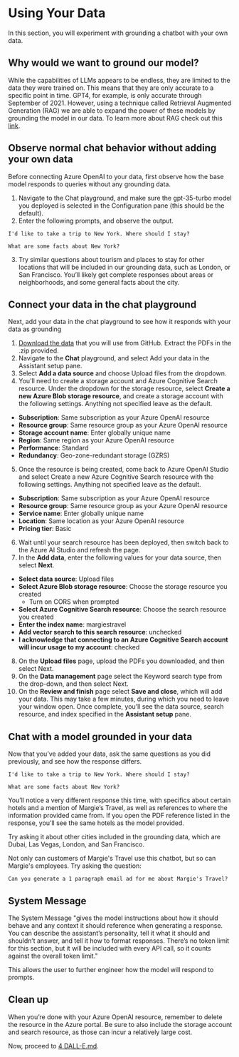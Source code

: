 # Using Your Data

In this section, you will experiment with  grounding a chatbot with your own data.

## Why would we want to ground our model?

While the capabilities of LLMs appears to be endless, they are limited to the data they were trained on. This means that they are only accurate to a specific point in time. GPT4, for example, is only accurate through September of 2021. However, using a technique called Retrieval Augmented Generation (RAG) we are able to expand the power of these models by grounding the model in our data. To learn more about RAG check out this [link](https://learn.microsoft.com/en-us/azure/machine-learning/concept-retrieval-augmented-generation?view=azureml-api-2).



## Observe normal chat behavior without adding your own data
Before connecting Azure OpenAI to your data, first observe how the base model responds to queries without any grounding data.

1. Navigate to the Chat playground, and make sure the gpt-35-turbo model you deployed is selected in the Configuration pane (this should be the default).
2. Enter the following prompts, and observe the output.

 ```I'd like to take a trip to New York. Where should I stay?```

```What are some facts about New York?```

3. Try similar questions about tourism and places to stay for other locations that will be included in our grounding data, such as London, or San Francisco. You’ll likely get complete responses about areas or neighborhoods, and some general facts about the city.

## Connect your data in the chat playground
Next, add your data in the chat playground to see how it responds with your data as grounding

1. [Download the data](https://aka.ms/own-data-brochures) that you will use from GitHub. Extract the PDFs in the .zip provided.
2. Navigate to the **Chat** playground, and select Add your data in the Assistant setup pane.
3. Select **Add a data source** and choose Upload files from the dropdown.
4. You’ll need to create a storage account and Azure Cognitive Search resource. Under the dropdown for the storage resource, select **Create a new Azure Blob storage resource**, and create a storage account with the following settings. Anything not specified leave as the default.

- **Subscription**: Same subscription as your Azure OpenAI resource
- **Resource group**: Same resource group as your Azure OpenAI resource
- **Storage account name**: Enter globally unique name
- **Region**: Same region as your Azure OpenAI resource
- **Performance**: Standard
- **Redundancy**: Geo-zone-redundant storage (GZRS)

5. Once the resource is being created, come back to Azure OpenAI Studio and select Create a new Azure Cognitive Search resource with the following settings. Anything not specified leave as the default.

- **Subscription**: Same subscription as your Azure OpenAI resource
- **Resource group**: Same resource group as your Azure OpenAI resource
- **Service name**: Enter globally unique name
- **Location**: Same location as your Azure OpenAI resource
- **Pricing tier**: Basic

6. Wait until your search resource has been deployed, then switch back to the Azure AI Studio and refresh the page.
7. In the **Add data**, enter the following values for your data source, then select **Next**.

- **Select data source**: Upload files
- **Select Azure Blob storage resource**: Choose the storage resource you created
    - Turn on CORS when prompted
- **Select Azure Cognitive Search resource**: Choose the search resource you created
- **Enter the index name**: margiestravel
- **Add vector search to this search resource**: unchecked
- **I acknowledge that connecting to an Azure Cognitive Search account will incur usage to my account**: checked

8. On the **Upload files** page, upload the PDFs you downloaded, and then select Next.
9. On the **Data management** page select the Keyword search type from the drop-down, and then select Next.
10. On the **Review and finish** page select **Save and close**, which will add your data. This may take a few minutes, during which you need to leave your window open. Once complete, you’ll see the data source, search resource, and index specified in the **Assistant setup** pane.

## Chat with a model grounded in your data
Now that you’ve added your data, ask the same questions as you did previously, and see how the response differs.


```I'd like to take a trip to New York. Where should I stay?```

```What are some facts about New York?```

You’ll notice a very different response this time, with specifics about certain hotels and a mention of Margie’s Travel, as well as references to where the information provided came from. If you open the PDF reference listed in the response, you’ll see the same hotels as the model provided.

Try asking it about other cities included in the grounding data, which are Dubai, Las Vegas, London, and San Francisco.

Not only can customers of Margie's Travel use this chatbot, but so can Margie's employees. Try asking the question:

`Can you generate a 1 paragraph email ad for me about Margie's Travel?`

## System Message
The System Message "gives the model instructions about how it should behave and any context it should reference when generating a response. You can describe the assistant’s personality, tell it what it should and shouldn’t answer, and tell it how to format responses. There’s no token limit for this section, but it will be included with every API call, so it counts against the overall token limit."

This allows the user to further engineer how the model will respond to prompts.

## Clean up
When you’re done with your Azure OpenAI resource, remember to delete the resource in the Azure portal. Be sure to also include the storage account and search resource, as those can incur a relatively large cost.

Now, proceed to [4 DALL-E.md](https://github.com/e-straight/OAI-Demo/blob/main/3%20Using%20Your%20Data.md).